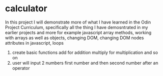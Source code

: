 # calculator
In this project I will demonstrate more of what I have learned in the Odin Project Curriculum, specifically all the thing I have demosntrated in my earlier projects and more for example javascript array methods, working with arrays as well as objects, changing DOM, changing DOM nodes attributes in javascript, loops 
1. create basic functions add for addition multiply for multiplication and so on
2. user will input 2 numbers first number and then second number after an operator